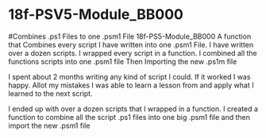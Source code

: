 # 18f-PSV5-Module_BB000
#Combines .ps1 Files to one .psm1 File
18f-PS5-Module_BB000
A function that Combines every script I have written into one .psm1 File.
I have written over a dozen scripts. 
I wrapped every script in a function. 
I combined all the functions scripts into one .psm1 file
Then Importing the new .ps1m file

I spent about 2 months writing any kind of script I could.  If it worked I was happy.  Allot my mistakes I was able to learn a lesson from and apply what I learned to the next script.  

I ended up with over a dozen scripts that I wrapped in a function.   I created a function to combine all the script .ps1 files into one big .psm1 file and then import the new .psm1 file

